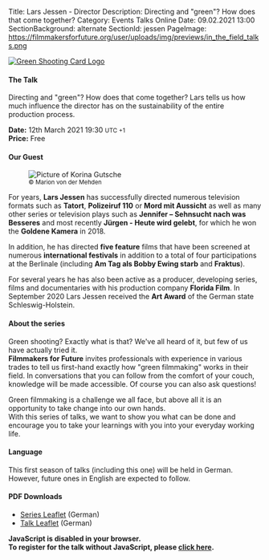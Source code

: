Title: Lars Jessen - Director
Description: Directing and "green"? How does that come together?
Category: Events Talks Online
Date: 09.02.2021 13:00
SectionBackground: alternate
SectionId: jessen
PageImage: https://filmmakersforfuture.org/user/uploads/img/previews/in_the_field_talks.png

<div class="row justify-content-center text-center">
	<div class="col-lg-7 col-md-10 mb-3">
			<a href="https://filmmakersforfuture.org/en/events"><img src="/user/uploads/img/posts/events/talks/2021/header_en.png" class="img-fluid" alt="Green Shooting Card Logo"></a>
	</div>
</div>


#### The Talk
Directing and "green"? How does that come together? Lars tells us how much influence the director has on the sustainability of the entire production process.  

**Date:** <span class="text-white date" data-time="2021-03-12T19:30:00+01:00">12th March 2021 19:30 <small>UTC +1</small></span>  
**Price:** Free

#### Our Guest

<div class="row justify-content-left text-left align-items-center">
	<div class="col-xl-3 col-lg-4 col-md-10 col-sm-10 col-10">
		<figure class="figure">
			<img src="/user/uploads/img/posts/events/talks/2021/jessen_lars_c_marion_von_der_mehden.jpg" class="figure-img img-fluid" alt="Picture of Korina Gutsche">
			<figcaption class="text-center text-white">
				<small>&copy; Marion von der Mehden</small>
			</figcaption>
		</figure>
	</div>
	<div class="col-xl col-lg text-white">
		<p>For years, <b>Lars Jessen</b> has successfully directed numerous television formats such as <b>Tatort</b>, <b>Polizeiruf 110</b> or <b>Mord mit Aussicht</b> as well as many other series or television plays such as <b>Jennifer – Sehnsucht nach was Besseres</b> and most recently <b>Jürgen - Heute wird gelebt</b>, for which he won the <b>Goldene Kamera</b> in 2018.</p> 
		<p>In addition, he has directed <b>five feature</b> films that have been screened at numerous <b>international festivals</b> in addition to a total of four participations at the Berlinale (including <b>Am Tag als Bobby Ewing starb</b> and <b>Fraktus</b>).</p>
		<p>For several years he has also been active as a producer, developing series, films and documentaries with his production company <b>Florida Film</b>.
		In September 2020 Lars Jessen received the <b>Art Award</b> of the German state Schleswig-Holstein.</p>
	</div>
</div>


#### About the series
Green shooting? Exactly what is that? We've all heard of it, but few of us have actually tried it.  
**Filmmakers for Future** invites professionals with experience in various trades to tell us first-hand exactly how "green filmmaking" works in their field.
In conversations that you can follow from the comfort of your couch, knowledge will be made accessible. Of course you can also ask questions!  

Green filmmaking is a challenge we all face, but above all it is an opportunity to take change into our own hands.  
With this series of talks, we want to show you what can be done and encourage you to take your learnings with you into your everyday working life.

#### Language
This first season of talks (including this one) will be held in German. However, future ones in English are expected to follow.

#### PDF Downloads
* [Series Leaflet](/user/uploads/files/flyers/Fm4F_Praxisgespraeche.pdf) (German)
* [Talk Leaflet](/user/uploads/files/flyers/Fm4F_Praxisgespraeche_4_Regie_Lars_Jessen.pdf) (German)

<link rel="stylesheet" type="text/css" href="https://events.fm4f.org/Fm4F/rsyzl/widget/v1.css">
<link rel="stylesheet" type="text/css" href="/user/themes/fm4ftheme/css/pretix.css">
<style>.pretix-widget-item-count-single-label:after  {content: ' Kostenloses Ticket';color: white;}</style>
<script type="text/javascript" src="https://events.fm4f.org/widget/v1.de-informal.js" async></script>

<div class="row justify-content-center">
	<pretix-widget class="col-xl-6 col-lg-6 col-md-8 col-sm-10 col-10" event="https://events.fm4f.org/Fm4F/rsyzl/"></pretix-widget>
	<noscript>
		<style> pretix-widget { display: none } </style>
		<div class="text-center text-white pt-2 pb-2">
			<b>JavaScript is disabled in your browser.<br>
				To register for the talk without JavaScript, please <a target="_blank" rel="noopener" href="https://events.fm4f.org/Fm4F/rsyzl/">click here</a>.</b>
		</div>
	</noscript>
</div>
